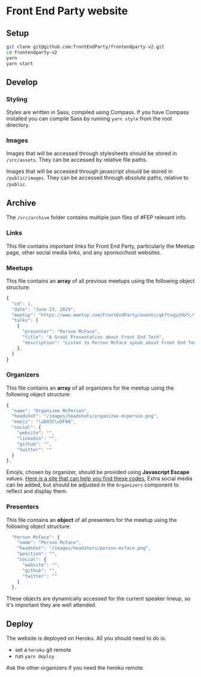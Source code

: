 # Front End Party website

## Setup

```sh
git clone git@github.com:frontEndParty/frontendparty-v2.git
cd frontendparty-v2
yarn
yarn start
```

## Develop

### Styling

Styles are written in Sass, compiled using Compass. If you have Compass installed you can compile Sass by running `yarn style` from the root directory.

### Images

Images that will be accessed through stylesheets should be stored in `/src/assets`. They can be accessed by relative file paths.

Images that will be accessed through javascript should be stored in `/public/images`. They can be accessed through absolute paths, relative to `/public`.

## Archive

The `/src/archive` folder contains multiple json files of #FEP relevant info.

### Links

This file contains important links for Front End Party, particularly the Meetup page, other social media links, and any sponsor/host websites.

### Meetups

This file contains an **array** of all previous meetups using the following object structure:

```js
{
  "id": 1,
  "date": "June 23, 2029",
  "meetup": "https://www.meetup.com/FrontEndParty/events/qkftvqyzhbfc/",
  "talks": [
    {
      "presenter": "Person McFace",
      "title": "A Great Presentation about Front End Tech",
      "description": "Listen to Person McFace speak about Front End Tech"
    },
  ]
}
```

### Organizers

This file contains an **array** of all organizers for the meetup using the following object structure:

```js
{
  "name": "Organizee McPerson",
  "headshot": "/images/headshots/organizee-mcperson.png",
  "emoji": "\uD83C\uDF8A",
  "social": {
    "website": "",
    "linkedin": "",
    "github": "",
    "twitter": ""
  }
},
```

Emojis, chosen by organizer, should be provided using **Javascript Escape** values. [Here is a site that can help you find these codes.](https://www.charbase.com/1f38a-unicode-confetti-ball) Extra social media can be added, but should be adjusted in the `Organizers` component to reflect and display them.

### Presenters

This file contains an **object** of all presenters for the meetup using the following object structure:

```js
  "Person McFace": {
    "name": "Person McFace",
    "headshot": "/images/headshots/person-mcface.png",
    "position": "",
    "social": {
      "website": "",
      "github": "",
      "twitter": ""
    }
  },
```

These objects are dynamically accessed for the current speaker lineup, so it's important they are well attended.

## Deploy

The website is deployed on Heroku. All you should need to do is:

* set a `heroku` git remote
* run `yarn deploy`

Ask the other organizers if you need the heroku remote.

